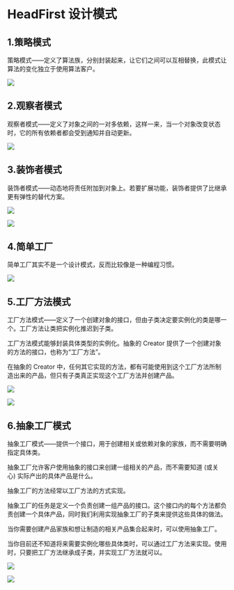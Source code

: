 # HeadFirst 设计模式

## 1.策略模式
策略模式——定义了算法族，分别封装起来，让它们之间可以互相替换，此模式让算法的变化独立于使用算法客户。  

![](http://on-img.com/chart_image/5ae30853e4b04f3db58981db.png)  

## 2.观察者模式
观察者模式——定义了对象之间的一对多依赖，这样一来，当一个对象改变状态时，它的所有依赖者都会受到通知并自动更新。  

![](http://on-img.com/chart_image/5a1d7828e4b0b3ee057531b6.png)   


## 3.装饰者模式
装饰者模式——动态地将责任附加到对象上。若要扩展功能，装饰者提供了比继承更有弹性的替代方案。  

![](http://on-img.com/chart_image/5ae31c86e4b090f6eeb8dbb1.png)  
  
  
![](http://on-img.com/chart_image/5ae31fc8e4b019d3a9143408.png)  

## 4.简单工厂
简单工厂其实不是一个设计模式，反而比较像是一种编程习惯。

![](http://on-img.com/chart_image/5ae32281e4b04f3db589c6a2.png)    


## 5.工厂方法模式
工厂方法模式——定义了一个创建对象的接口，但由子类决定要实例化的类是哪一个。工厂方法让类把实例化推迟到子类。  

工厂方法模式能够封装具体类型的实例化。抽象的 Creator 提供了一个创建对象的方法的接口，也称为“工厂方法”。  

在抽象的 Creator 中，任何其它实现的方法，都有可能使用到这个工厂方法所制造出来的产品，但只有子类真正实现这个工厂方法并创建产品。  

![](http://on-img.com/chart_image/5ae32651e4b039625af382b2.png)  

![](http://on-img.com/chart_image/5ae32a7ce4b039625af38bd0.png)  

## 6.抽象工厂模式
抽象工厂模式——提供一个接口，用于创建相关或依赖对象的家族，而不需要明确指定具体类。  

抽象工厂允许客户使用抽象的接口来创建一组相关的产品，而不需要知道 (或关心) 实际产出的具体产品是什么。  

抽象工厂的方法经常以工厂方法的方式实现。  

抽象工厂的任务是定义一个负责创建一组产品的接口。这个接口内的每个方法都负责创建一个具体产品，同时我们利用实现抽象工厂的子类来提供这些具体的做法。  

当你需要创建产品家族和想让制造的相关产品集合起来时，可以使用抽象工厂。  

当你目前还不知道将来需要实例化哪些具体类时，可以通过工厂方法来实现。使用时，只要把工厂方法继承成子类，并实现工厂方法就可以。  


![](http://on-img.com/chart_image/5ae330e5e4b019d3a9145bd7.png)  

![](http://on-img.com/chart_image/5ae33860e4b039625af3a90c.png)  

